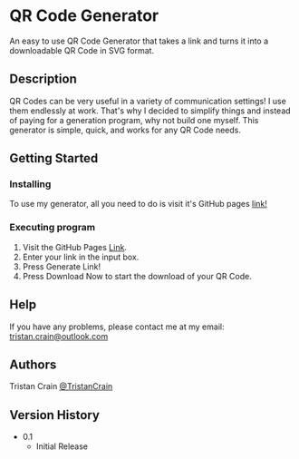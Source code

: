 # QR Code Generator

An easy to use QR Code Generator that takes a link and turns it into a downloadable QR Code in SVG format.

## Description

QR Codes can be very useful in a variety of communication settings! I use them endlessly at work. That's why I decided to simplify things and instead of paying for a generation program, why not build one myself. This generator is simple, quick, and works for any QR Code needs. 

## Getting Started

### Installing

To use my generator, all you need to do is visit it's GitHub pages [link!](https://tcrain96.github.io/qr-code-generator/)

### Executing program
1. Visit the GitHub Pages [Link](https://tcrain96.github.io/qr-code-generator/).
2. Enter your link in the input box.
3. Press Generate Link!
4. Press Download Now to start the download of your QR Code.

## Help

If you have any problems, please contact me at my email: [tristan.crain@outlook.com](mailto:tristan.crain@outlook.com)

## Authors

Tristan Crain
[@TristanCrain](https://www.linkedin.com/in/tristancrain/)

## Version History

* 0.1
    * Initial Release

